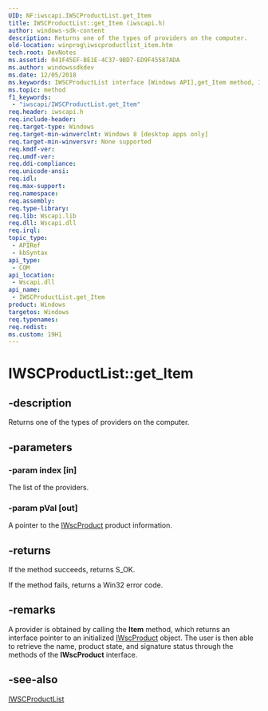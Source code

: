 ```yaml
---
UID: NF:iwscapi.IWSCProductList.get_Item
title: IWSCProductList::get_Item (iwscapi.h)
author: windows-sdk-content
description: Returns one of the types of providers on the computer.
old-location: winprog\iwscproductlist_item.htm
tech.root: DevNotes
ms.assetid: 041F45EF-BE1E-4C37-9BD7-ED9F45587ADA
ms.author: windowssdkdev
ms.date: 12/05/2018
ms.keywords: IWSCProductList interface [Windows API],get_Item method, IWSCProductList.get_Item, IWSCProductList::get_Item, get_Item, get_Item method [Windows API], get_Item method [Windows API],IWSCProductList interface, iwscapi/IWSCProductList::get_Item, winprog.iwscproductlist_item
ms.topic: method
f1_keywords: 
 - "iwscapi/IWSCProductList.get_Item"
req.header: iwscapi.h
req.include-header: 
req.target-type: Windows
req.target-min-winverclnt: Windows 8 [desktop apps only]
req.target-min-winversvr: None supported
req.kmdf-ver: 
req.umdf-ver: 
req.ddi-compliance: 
req.unicode-ansi: 
req.idl: 
req.max-support: 
req.namespace: 
req.assembly: 
req.type-library: 
req.lib: Wscapi.lib
req.dll: Wscapi.dll
req.irql: 
topic_type:
 - APIRef
 - kbSyntax
api_type:
 - COM
api_location:
 - Wscapi.dll
api_name:
 - IWSCProductList.get_Item
product: Windows
targetos: Windows
req.typenames: 
req.redist: 
ms.custom: 19H1
---
```


# IWSCProductList::get_Item


## -description


Returns one of the  types of providers on the computer.


## -parameters




### -param index [in]

The list of the providers.


### -param pVal [out]

A pointer to the <a href="https://docs.microsoft.com/windows/desktop/api/iwscapi/nn-iwscapi-iwscproduct">IWscProduct</a> product information.


## -returns



If the method  succeeds, returns S_OK.

If the method  fails, returns a Win32 error code.




## -remarks



A provider is obtained by calling the <b>Item</b> method, which returns an interface pointer to an initialized <a href="https://docs.microsoft.com/windows/desktop/api/iwscapi/nn-iwscapi-iwscproduct">IWscProduct</a> object.  The user is then able to retrieve the name, product state, and signature status through the methods of the <b>IWscProduct</b> interface.   




## -see-also




<a href="https://docs.microsoft.com/windows/desktop/api/iwscapi/nn-iwscapi-iwscproductlist">IWSCProductList</a>
 

 

